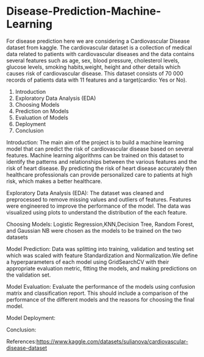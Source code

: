 # Disease-Prediction-Machine-Learning

For disease prediction here we are considering a Cardiovascular Disease dataset from kaggle.
The cardiovascular dataset is a collection of medical data related to patients with cardiovascular diseases and the data contains several features such as age, sex, blood pressure, cholesterol levels, glucose levels, smoking habits,weight, height and other details which causes risk of cardiovascular disease. This dataset consists of 70 000 records of patients data with 11 features and a target(cardio: Yes or No).

1. Introduction
2. Exploratory Data Analysis (EDA)
3. Choosing Models
4. Prediction on Models
5. Evaluation of Models
6. Deployment
7. Conclusion

Introduction: The main aim of the project is to build a machine learning model that can predict the risk of cardiovascular disease based on several features.
 Machine learning algorithms can be trained on this dataset to identify the patterns and relationships between the various features and the risk of heart disease. By predicting the risk of heart disease accurately then healthcare professionals can provide personalized care to patients at high risk, which makes a better healthcare.

Exploratory Data Analysis (EDA): The dataset was cleaned and preprocessed to remove missing values and outliers of features. Features were engineered to improve the performance of the model. The data was visualized using plots to understand the distribution of the each feature.

Choosing Models: Logistic Regression,KNN,Decision Tree, Random Forest, and Gaussian NB were chosen as the models to be trained on the two datasets

Model Prediction: Data was splitting into training, validation and testing set which was scaled with feature Standardization and Normalization.We define a hyperparameters of each model using GridSearchCV with their appropriate evaluation metric, fitting the models, and making predictions on the validation set.

Model Evaluation: Evaluate the performance of the models using confusion matrix and classification report. This should include a comparison of the performance of the different models and the reasons for choosing the final model.

Model Deployment: 

Conclusion: 

References:https://www.kaggle.com/datasets/sulianova/cardiovascular-disease-dataset 
